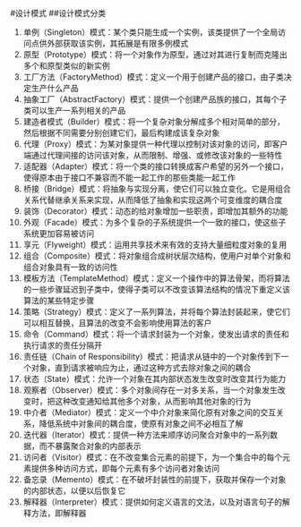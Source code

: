 #设计模式
##设计模式分类
1. 单例（Singleton）模式：某个类只能生成一个实例，该类提供了一个全局访问点供外部获取该实例，其拓展是有限多例模式
2. 原型（Prototype）模式：将一个对象作为原型，通过对其进行复制而克隆出多个和原型类似的新实例
3. 工厂方法（FactoryMethod）模式：定义一个用于创建产品的接口，由子类决定生产什么产品
4. 抽象工厂（AbstractFactory）模式：提供一个创建产品族的接口，其每个子类可以生产一系列相关的产品
5. 建造者模式（Builder）模式：将一个复杂对象分解成多个相对简单的部分，然后根据不同需要分别创建它们，最后构建成该复杂对象
6. 代理（Proxy）模式：为某对象提供一种代理以控制对该对象的访问，即客户端通过代理间接的访问该对象，从而限制、增强、或修改该对象的一些特性
7. 适配器（Adapter）模式：将一个类的接口转换成客户希望的另外一个接口，使得原本由于接口不兼容而不能一起工作的那些类能一起工作
8. 桥接（Bridge）模式：将抽象与实现分离，使它们可以独立变化。它是用组合关系代替继承关系来实现，从而降低了抽象和实现这两个可变维度的耦合度
9. 装饰（Decorator）模式：动态的给对象增加一些职责，即增加其额外的功能
10. 外观（Facade）模式：为多个复杂的子系统提供一个一致的接口，使这些子系统更加容易被访问
11. 享元（Flyweight）模式：运用共享技术来有效的支持大量细粒度对象的复用
12. 组合（Composite）模式：将对象组合成树状层次结构，使用户对单个对象和组合对象具有一致的访问性
13. 模板方法（TemplateMethod）模式：定义一个操作中的算法骨架，而将算法的一些步骤延迟到子类中，使得子类可以不改变该算法结构的情况下重定义该算法的某些特定步骤
14. 策略（Strategy）模式：定义了一系列算法，并将每个算法封装起来，使它们可以相互替换，且算法的改变不会影响使用算法的客户
15. 命令（Command）模式：将一个请求封装为一个对象，使发出请求的责任和执行请求的责任分隔开
16. 责任链（Chain of Responsibility）模式：把请求从链中的一个对象传到下一个对象，直到请求被响应为止，通过这种方式去除对象之间的耦合
17. 状态（State）模式：允许一个对象在其内部状态发生改变时改变其行为能力
18. 观察者（Observer）模式：多个对象间存在一对多关系，当一个对象发生改变时，把这种改变通知给其他多个对象，从而影响其他对象的行为
19. 中介者（Mediator）模式：定义一个中介对象来简化原有对象之间的交互关系，降低系统中对象间的耦合度，使原有对象之间不必相互了解
20. 迭代器（Iterator）模式：提供一种方法来顺序访问聚合对象中的一系列数据，而不暴露聚合对象的内部表示
21. 访问者（Visitor）模式：在不改变集合元素的前提下，为一个集合中的每个元素提供多种访问方式，即每个元素有多个访问者对象访问
22. 备忘录（Memento）模式：在不破坏封装性的前提下，获取并保存一个对象的内部状态，以便以后恢复它
23. 解释器（Interpreter）模式：提供如何定义语言的文法，以及对语言句子的解释方法，即解释器